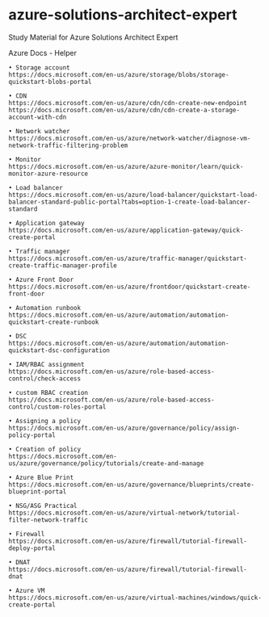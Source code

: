# azure-solutions-architect-expert
Study Material for Azure Solutions Architect Expert


Azure Docs - Helper

	• Storage account
	https://docs.microsoft.com/en-us/azure/storage/blobs/storage-quickstart-blobs-portal 

	• CDN
	https://docs.microsoft.com/en-us/azure/cdn/cdn-create-new-endpoint
	https://docs.microsoft.com/en-us/azure/cdn/cdn-create-a-storage-account-with-cdn 

	• Network watcher 
	https://docs.microsoft.com/en-us/azure/network-watcher/diagnose-vm-network-traffic-filtering-problem

	• Monitor 
	https://docs.microsoft.com/en-us/azure/azure-monitor/learn/quick-monitor-azure-resource

	• Load balancer
	https://docs.microsoft.com/en-us/azure/load-balancer/quickstart-load-balancer-standard-public-portal?tabs=option-1-create-load-balancer-standard

	• Application gateway
	https://docs.microsoft.com/en-us/azure/application-gateway/quick-create-portal

	• Traffic manager
	https://docs.microsoft.com/en-us/azure/traffic-manager/quickstart-create-traffic-manager-profile

	• Azure Front Door
	https://docs.microsoft.com/en-us/azure/frontdoor/quickstart-create-front-door 

	• Automation runbook
	https://docs.microsoft.com/en-us/azure/automation/automation-quickstart-create-runbook

	• DSC
	https://docs.microsoft.com/en-us/azure/automation/automation-quickstart-dsc-configuration

	• IAM/RBAC assignment
	https://docs.microsoft.com/en-us/azure/role-based-access-control/check-access 

	• custom RBAC creation
	https://docs.microsoft.com/en-us/azure/role-based-access-control/custom-roles-portal 

	• Assigning a policy 
	https://docs.microsoft.com/en-us/azure/governance/policy/assign-policy-portal

	• Creation of policy
	https://docs.microsoft.com/en-us/azure/governance/policy/tutorials/create-and-manage

	• Azure Blue Print
	https://docs.microsoft.com/en-us/azure/governance/blueprints/create-blueprint-portal

	• NSG/ASG Practical
	https://docs.microsoft.com/en-us/azure/virtual-network/tutorial-filter-network-traffic

	• Firewall
	https://docs.microsoft.com/en-us/azure/firewall/tutorial-firewall-deploy-portal 

	• DNAT
	https://docs.microsoft.com/en-us/azure/firewall/tutorial-firewall-dnat 

	• Azure VM
	https://docs.microsoft.com/en-us/azure/virtual-machines/windows/quick-create-portal
